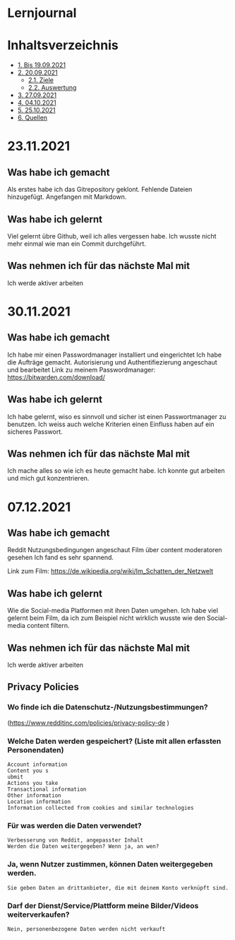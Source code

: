 # Lernjournal  <!-- omit in toc -->

# Inhaltsverzeichnis  <!-- omit in toc -->
- [1. Bis 19.09.2021](#1-bis-19092021)
- [2. 20.09.2021](#2-20092021)
  - [2.1. Ziele](#21-ziele)
  - [2.2. Auswertung](#22-auswertung)
- [3. 27.09.2021](#3-27092021)
- [4. 04.10.2021](#4-04102021)
- [5. 25.10.2021](#5-25102021)
- [6. Quellen](#6-quellen)

# 23.11.2021

## Was habe ich gemacht

Als erstes habe ich das Gitrepository geklont. 
Fehlende Dateien hinzugefügt.
Angefangen mit Markdown.

## Was habe ich gelernt 

Viel gelernt übre Github, weil ich alles vergessen habe. Ich wusste nicht mehr einmal wie man ein Commit durchgeführt.

## Was nehmen ich für das nächste Mal mit

Ich werde aktiver arbeiten 


# 30.11.2021

## Was habe ich gemacht

Ich habe mir einen Passwordmanager installiert und eingerichtet
Ich habe die Aufträge gemacht.
Autorisierung und Authentifiezierung angeschaut und bearbeitet
Link zu meinem Passwordmanager: https://bitwarden.com/download/


## Was habe ich gelernt 

Ich habe gelernt, wiso es sinnvoll und sicher ist einen Passwortmanager zu benutzen.
Ich weiss auch welche Kriterien einen Einfluss haben auf ein sicheres Passwort.

## Was nehmen ich für das nächste Mal mit

Ich mache alles so wie ich es heute gemacht habe. Ich konnte gut arbeiten und mich gut konzentrieren.




# 07.12.2021

    
## Was habe ich gemacht

Reddit Nutzungsbedingungen angeschaut
Film über content moderatoren gesehen
Ich fand es sehr spannend.

Link zum Film: https://de.wikipedia.org/wiki/Im_Schatten_der_Netzwelt 

## Was habe ich gelernt 

Wie die Social-media Platformen mit ihren Daten umgehen.
Ich habe viel gelernt beim Film, da ich zum Beispiel nicht wirklich wusste wie den Social-media content filtern. 

## Was nehmen ich für das nächste Mal mit

Ich werde aktiver arbeiten 



## Privacy Policies


  ### Wo finde ich die Datenschutz-/Nutzungsbestimmungen?
  (https://www.redditinc.com/policies/privacy-policy-de )
  ### Welche Daten werden gespeichert? (Liste mit allen erfassten Personendaten)
    Account information
    Content you s
    ubmit
    Actions you take
    Transactional information
    Other information
    Location information
    Information collected from cookies and similar technologies
  ### Für was werden die Daten verwendet?
    Verbesserung von Reddit, angepasster Inhalt
    Werden die Daten weitergegeben? Wenn ja, an wen?
  ### Ja, wenn Nutzer zustimmen, können Daten weitergegeben werden.
    Sie geben Daten an drittanbieter, die mit deinem Konto verknüpft sind.
  ### Darf der Dienst/Service/Plattform meine Bilder/Videos weiterverkaufen?
    Nein, personenbezogene Daten werden nicht verkauft



